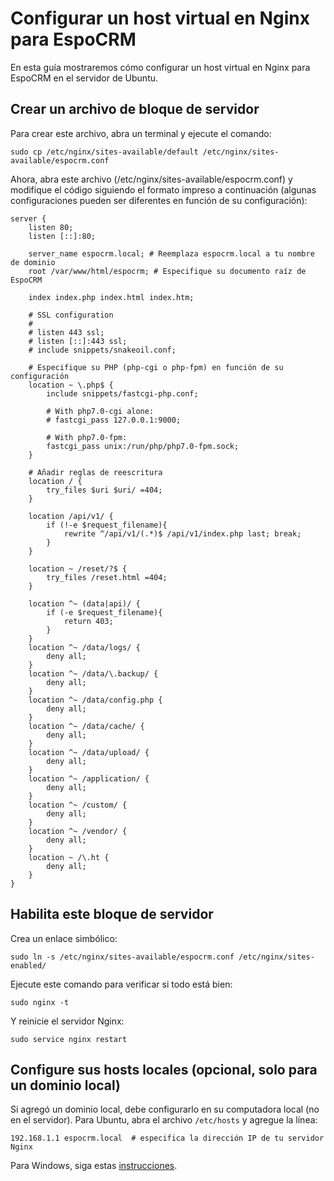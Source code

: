 # Configurar un host virtual en Nginx para EspoCRM

En esta guía mostraremos cómo configurar un host virtual en Nginx para EspoCRM en el servidor de Ubuntu.

## Crear un archivo de bloque de servidor

Para crear este archivo, abra un terminal y ejecute el comando:

```
sudo cp /etc/nginx/sites-available/default /etc/nginx/sites-available/espocrm.conf
```

Ahora, abra este archivo (/etc/nginx/sites-available/espocrm.conf) y modifique el código siguiendo el formato impreso a continuación (algunas configuraciones pueden ser diferentes en función de su configuración):

```
server {
    listen 80;
    listen [::]:80;
 
    server_name espocrm.local; # Reemplaza espocrm.local a tu nombre de dominio
    root /var/www/html/espocrm; # Especifique su documento raíz de EspoCRM
 
    index index.php index.html index.htm;
 
    # SSL configuration
    #
    # listen 443 ssl;
    # listen [::]:443 ssl;
    # include snippets/snakeoil.conf;    
 
    # Especifique su PHP (php-cgi o php-fpm) en función de su configuración
    location ~ \.php$ {
        include snippets/fastcgi-php.conf;
 
        # With php7.0-cgi alone:
        # fastcgi_pass 127.0.0.1:9000;
 
        # With php7.0-fpm:
        fastcgi_pass unix:/run/php/php7.0-fpm.sock;
    }    
 
    # Añadir reglas de reescritura
    location / {
        try_files $uri $uri/ =404;
    }
 
    location /api/v1/ {
        if (!-e $request_filename){
            rewrite ^/api/v1/(.*)$ /api/v1/index.php last; break;
        }
    }
 
    location ~ /reset/?$ {
        try_files /reset.html =404;
    }
 
    location ^~ (data|api)/ {
        if (-e $request_filename){
            return 403;
        }
    }
    location ^~ /data/logs/ {
        deny all;
    }
    location ^~ /data/\.backup/ {
        deny all;
    }
    location ^~ /data/config.php {
        deny all;
    }
    location ^~ /data/cache/ {
        deny all;
    }
    location ^~ /data/upload/ {
        deny all;
    }
    location ^~ /application/ {
        deny all;
    }
    location ^~ /custom/ {
        deny all;
    }
    location ^~ /vendor/ {
        deny all;
    }
    location ~ /\.ht {
        deny all;
    }
}
```

## Habilita este bloque de servidor

Crea un enlace simbólico:

```
sudo ln -s /etc/nginx/sites-available/espocrm.conf /etc/nginx/sites-enabled/
````

Ejecute este comando para verificar si todo está bien:

```
sudo nginx -t
```

Y reinicie el servidor Nginx:

```
sudo service nginx restart
```

## Configure sus hosts locales (opcional, solo para un dominio local)

Si agregó un dominio local, debe configurarlo en su computadora local (no en el servidor). Para Ubuntu, abra el archivo `/etc/hosts` y agregue la línea:
```
192.168.1.1 espocrm.local  # especifica la dirección IP de tu servidor Nginx
```

Para Windows, siga estas [instrucciones](http://support.microsoft.com/kb/923947).
